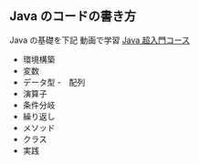 ## Java のコードの書き方

Java の基礎を下記 動画で学習
[Java 超入門コース](https://www.youtube.com/watch?v=kjxetd5ylzI&t=1298s)

- 環境構築
- 変数
- データ型 -　配列
- 演算子
- 条件分岐
- 繰り返し
- メソッド
- クラス
- 実践
